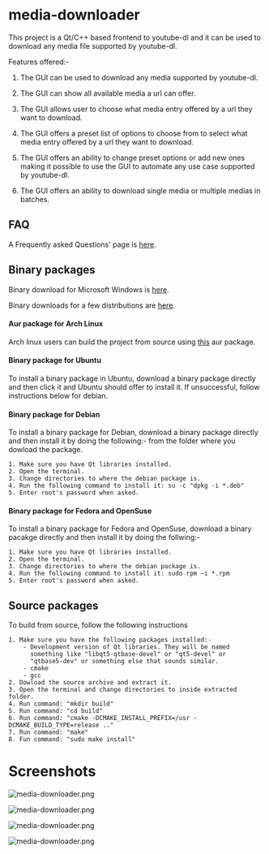 # media-downloader

This project is a Qt/C++ based frontend to youtube-dl and it can be
used to download any media file supported by youtube-dl.

Features offered:-

1. The GUI can be used to download any media supported by youtube-dl.

2. The GUI can show all available media a url can offer.

3. The GUI allows user to choose what media entry offered by a url they want to download.

4. The GUI offers a preset list of options to choose from to select what media entry offered by a url they want to download.

5. The GUI offers an ability to change preset options or add new ones making it possible to use the GUI to automate any use case supported by youtube-dl.

6. The GUI offers an ability to download single media or multiple medias in batches.

## FAQ
A Frequently asked Questions' page is [here](https://github.com/mhogomchungu/media-downloader/wiki/Frequently-Asked-Questions).

## Binary packages
Binary download for Microsoft Windows is [here](https://github.com/mhogomchungu/media-downloader/releases/download/1.0.0/MediaDownloader-1.0.0.setup.exe).

Binary downloads for a few distributions are [here](https://software.opensuse.org//download.html?project=home%3Aobs_mhogomchungu&package=media-downloader).

#### Aur package for Arch Linux
Arch linux users can build the project from source using [this](https://aur.archlinux.org/packages/media-downloader) aur package.

#### Binary package for Ubuntu
To install a binary package in Ubuntu, download a binary package directly and then click it and Ubuntu should offer to install it.
If unsuccessful, follow instructions below for debian.

#### Binary package for Debian
To install a binary package for Debian, download a binary package directly and then install it by doing the following:-
from the folder where you dowload the package.
```
1. Make sure you have Qt libraries installed.
2. Open the terminal.
3. Change directories to where the debian package is.
4. Run the following command to install it: su -c "dpkg -i *.deb"
5. Enter root's password when asked.
```
#### Binary package for Fedora and OpenSuse
To install a binary package for Fedora and OpenSuse, download a binary pacakge directly and then install it by doing the follwing:-
```
1. Make sure you have Qt libraries installed.
2. Open the terminal.
3. Change directories to where the debian package is.
4. Run the following command to install it: sudo rpm –i *.rpm
5. Enter root's password when asked.
```
## Source packages
To build from source, follow the following instructions
```
1. Make sure you have the following packages installed:-
    - Development version of Qt libraries. They will be named
      something like "libqt5-qtbase-devel" or "qt5-devel" or
      "qtbase5-dev" or something else that sounds similar.
    - cmake
    - gcc
2. Dowload the source archive and extract it.
3. Open the terminal and change directories to inside extracted folder.
4. Run command: "mkdir build"
5. Run command: "cd build"
6. Run command: "cmake -DCMAKE_INSTALL_PREFIX=/usr -DCMAKE_BUILD_TYPE=release .."
7. Run command: "make"
8. Fun command: "sudo make install"

```

# Screenshots

![media-downloader.png](https://raw.githubusercontent.com/mhogomchungu/media-downloader/main/images/media-downloader.png)

![media-downloader.png](https://raw.githubusercontent.com/mhogomchungu/media-downloader/main/images/media-downloader-1.png)

![media-downloader.png](https://raw.githubusercontent.com/mhogomchungu/media-downloader/main/images/media-downloader-2.png)

![media-downloader.png](https://raw.githubusercontent.com/mhogomchungu/media-downloader/main/images/media-downloader-3.png)

